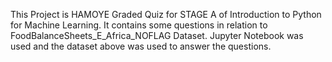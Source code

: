 This Project is HAMOYE Graded Quiz for STAGE A of Introduction to Python for Machine Learning.
It contains some questions in relation to FoodBalanceSheets_E_Africa_NOFLAG Dataset.
Jupyter Notebook was used and the dataset above was used to answer the questions.

